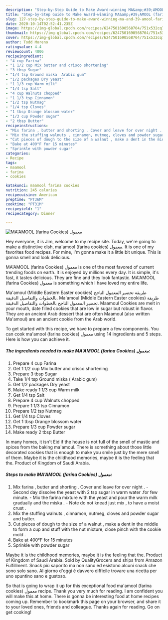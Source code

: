 ```yaml
---
description: "Step-by-Step Guide to Make Award-winning MA&amp;#39;AMOOL (farina Cookies) معمول"
title: "Step-by-Step Guide to Make Award-winning MA&amp;#39;AMOOL (farina Cookies) معمول"
slug: 127-step-by-step-guide-to-make-award-winning-ma-and-39-amool-farina-cookies
date: 2020-10-14T02:52:41.235Z
image: https://img-global.cpcdn.com/recipes/6247501690568704/751x532cq70/maamool-farina-cookies-معمول-recipe-main-photo.jpg
thumbnail: https://img-global.cpcdn.com/recipes/6247501690568704/751x532cq70/maamool-farina-cookies-معمول-recipe-main-photo.jpg
cover: https://img-global.cpcdn.com/recipes/6247501690568704/751x532cq70/maamool-farina-cookies-معمول-recipe-main-photo.jpg
author: Todd Moreno
ratingvalue: 4.4
reviewcount: 4006
recipeingredient:
- "4 cup Farina"
- "1 1/2 cup Mix butter and crisco shortening"
- "3 tbsp Sugar"
- "1/4 tsp Ground miska  Arabic gum"
- "1/2 packages Dry yeast"
- "1 1/3 cup Warm milk"
- "1/4 tsp Salt"
- "4 cup Walnuts chopped"
- "1 1/3 tsp Cinnamon"
- "1/2 tsp Nutmag"
- "1/4 tsp Cloves"
- "1 tbsp Orange blossom water"
- "1/3 cup Powder sugar"
- "2 tbsp Butter"
recipeinstructions:
- "Mix farina , butter and shorting . Cover and leave for over night .  Second day dissolve the yeast with 2 tsp sugar in warm water  .for few minute. Mix the farina mixture with the yeast and pour the warm milk gradually and the miska .  Note do not knead just mix , to have a moist crust ."
- "Mix the stuffing walnuts , cinnamon, nutmeg, cloves and powder sugar and butter."
- "Cut pieces of dough to the size of a walnut , make a dent in the middle to form a cup and stuff with the nut mixture, close pinch with the cookie mold ."
- "Bake at 400°F for 15 minutes"
- "Sprinkle with powder sugar"
categories:
- Recipe
tags:
- maamool
- farina
- cookies

katakunci: maamool farina cookies 
nutrition: 245 calories
recipecuisine: American
preptime: "PT36M"
cooktime: "PT31M"
recipeyield: "1"
recipecategory: Dinner

---
```



![MA&#39;AMOOL (farina Cookies) معمول](https://img-global.cpcdn.com/recipes/6247501690568704/751x532cq70/maamool-farina-cookies-معمول-recipe-main-photo.jpg)

Hey everyone, it is Jim, welcome to my recipe site. Today, we're going to make a distinctive dish, ma&#39;amool (farina cookies) معمول. It is one of my favorites food recipes. For mine, I'm gonna make it a little bit unique. This is gonna smell and look delicious.

MA&#39;AMOOL (farina Cookies) معمول is one of the most favored of current trending foods on earth. It is enjoyed by millions every day. It is simple, it's fast, it tastes delicious. They are fine and they look fantastic. MA&#39;AMOOL (farina Cookies) معمول is something which I have loved my entire life.

Ma&#39;amoul (Middle Eastern Easter cookies) طريقة تحضير المعمول الناجح بالخطوات والتفاصيل الدقيقة. Ma&#39;amoul (Middle Eastern Easter cookies) طريقة تحضير المعمول الناجح بالخطوات والتفاصيل الدقيقة. Maamoul Cookies are melt in your mouth, date filled cookies that are low in sugar but robust in flavor. They are an ancient Arab dessert that are often Maamoul (also written Ma&#39;amoul) are an ancient cookie from the Arab world.


To get started with this recipe, we have to prepare a few components. You can cook ma&#39;amool (farina cookies) معمول using 14 ingredients and 5 steps. Here is how you can achieve it.

<!--inarticleads1-->

##### The ingredients needed to make MA&#39;AMOOL (farina Cookies) معمول:

1. Prepare 4 cup Farina
1. Get 1 1/2 cup Mix butter and crisco shortening
1. Prepare 3 tbsp Sugar
1. Take 1/4 tsp Ground miska ( Arabic gum)
1. Get 1/2 packages Dry yeast
1. Make ready 1 1/3 cup Warm milk
1. Get 1/4 tsp Salt
1. Prepare 4 cup Walnuts chopped
1. Prepare 1 1/3 tsp Cinnamon
1. Prepare 1/2 tsp Nutmag
1. Get 1/4 tsp Cloves
1. Get 1 tbsp Orange blossom water
1. Prepare 1/3 cup Powder sugar
1. Make ready 2 tbsp Butter


In many homes, it isn&#39;t Eid if the house is not full of the smell of mastic and spices from the baking ma&#39;amoul. There is something about those little decorated cookies that is enough to make you smile just by the mere smell of them. Maybe it is the childhood memories, maybe it is the feeling that the. Product of Kingdom of Saudi Arabia. 

<!--inarticleads2-->

##### Steps to make MA&#39;AMOOL (farina Cookies) معمول:

1. Mix farina , butter and shorting . Cover and leave for over night .  - Second day dissolve the yeast with 2 tsp sugar in warm water  .for few minute. - Mix the farina mixture with the yeast and pour the warm milk gradually and the miska .  - Note do not knead just mix , to have a moist crust .
1. Mix the stuffing walnuts , cinnamon, nutmeg, cloves and powder sugar and butter.
1. Cut pieces of dough to the size of a walnut , make a dent in the middle to form a cup and stuff with the nut mixture, close pinch with the cookie mold .
1. Bake at 400°F for 15 minutes
1. Sprinkle with powder sugar


Maybe it is the childhood memories, maybe it is the feeling that the. Product of Kingdom of Saudi Arabia. Sold by QualityGrocers and ships from Amazon Fulfillment. Snack più saporito ma non sano ed esistono alcuni snack che sono solo sano. Al giorno d&#39;oggi è davvero difficile trovare una ricetta per uno spuntino sano e gustoso. 

So that is going to wrap it up for this exceptional food ma&#39;amool (farina cookies) معمول recipe. Thank you very much for reading. I am confident you will make this at home. There is gonna be interesting food at home recipes coming up. Remember to bookmark this page on your browser, and share it to your loved ones, friends and colleague. Thanks again for reading. Go on get cooking!
